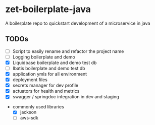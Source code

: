 # zet-boilerplate-java
A boilerplate repo to quickstart development of a microservice in java


## TODOs
 - [ ] Script to easily rename and refactor the project name 
 - [ ] Logging boilerplate and demo
 - [x] Liquidbase boilerplate and demo test db
 - [ ] Ibatis boilerplate and demo test db
 - [x] application ymls for all environment
 - [x] deployment files
 - [x] secrets manager for dev profile
 - [x] actuators for health and metrics
 - [x] swagger / springdoc integration in dev and staging
 - commonly used libraries
      - [x] jackson 
      - [ ] aws-sdk
